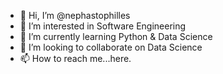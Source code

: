 - 👋 Hi, I’m @nephastophilles
- 👀 I’m interested in Software Engineering
- 🌱 I’m currently learning Python & Data Science
- 💞️ I’m looking to collaborate on Data Science
- 📫 How to reach me...here.

<!---
nephastophilles/nephastophilles is a ✨ special ✨ repository because its `README.md` (this file) appears on your GitHub profile.
You can click the Preview link to take a look at your changes.
--->
